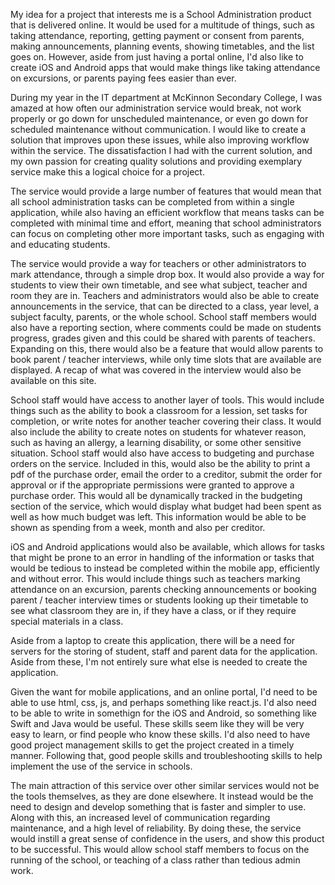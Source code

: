 My idea for a project that interests me is a School Administration product that is delivered online. It would be used for a multitude of things, such as taking attendance, reporting, getting payment or consent from parents, making announcements, planning events, showing timetables, and the list goes on. However, aside from just having a portal online, I'd also like to create iOS and Android apps that would make things like taking attendance on excursions, or parents paying fees easier than ever.


During my year in the IT department at McKinnon Secondary College, I was amazed at how often our administration service would break, not work properly or go down for unscheduled maintenance, or even go down for scheduled maintenance without communication. I would like to create a solution that improves upon these issues, while also improving workflow within the service. The dissatisfaction I had with the current solution, and my own passion for creating quality solutions and providing exemplary service make this a logical choice for a project.


The service would provide a large number of features that would mean that all school administration tasks can be completed from within a single application, while also having an efficient workflow that means tasks can be completed with minimal time and effort, meaning that school administrators can focus on completing other more important tasks, such as engaging with and educating students.

The service would provide a way for teachers or other administrators to mark attendance, through a simple drop box. It would also provide a way for students to view their own timetable, and see what subject, teacher and room they are in. Teachers and administrators would also be able to create announcements in the service, that can be directed to a class, year level, a subject faculty, parents, or the whole school. School staff members would also have a reporting section, where comments could be made on students progress, grades given and this could be shared with parents of teachers. Expanding on this, there would also be a feature that would allow parents to book parent / teacher interviews, while only time slots that are available are displayed. A recap of what was covered in the interview would also be available on this site.


School staff would have access to another layer of tools. This would include things such as the ability to book a classroom for a lession, set tasks for completion, or write notes for another teacher covering their class. It would also include the ability to create notes on students for whatever reason, such as having an allergy, a learning disability, or some other sensitive situation. School staff would also have access to budgeting and purchase orders on the service. Included in this, would also be the ability to print a pdf of the purchase order, email the order to a creditor, submit the order for approval or if the appropriate permissions were granted to approve a purchase order. This would all be dynamically tracked in the budgeting section of the service, which would display what budget had been spent as well as how much budget was left. This information would be able to be shown as spending from a week, month and also per creditor.


iOS and Android applications would also be available, which allows for tasks that might be prone to an error in handling of the information or tasks that would be tedious to instead be completed within the mobile app, efficiently and without error. This would include things such as teachers marking attendance on an excursion, parents checking announcements or booking parent / teacher interview times or students looking up their timetable to see what classroom they are in, if they have a class, or if they require special materials in a class.


Aside from a laptop to create this application, there will be a need for servers for the storing of student, staff and parent data for the application. Aside from these, I'm not entirely sure what else is needed to create the application.


Given the want for mobile applications, and an online portal, I'd need to be able to use html, css, js, and perhaps something like react.js. I'd also need to be able to write in somethign for the iOS and Android, so something like Swift and Java would be useful. These skills seem like they will be very easy to learn, or find people who know these skills. I'd also need to have good project management skills to get the project created in a timely manner. Following that, good people skills and troubleshooting skills to help implement the use of the service in schools.

The main attraction of this service over other similar services would not be the tools themselves, as they are done elsewhere. It instead would be the need to design and develop something that is faster and simpler to use. Along with this, an increased level of communication regarding maintenance, and a high level of reliability. By doing these, the service would instill a great sense of confidence in the users, and show this product to be successful. This would allow school staff members to focus on the running of the school, or teaching of a class rather than tedious admin work.
